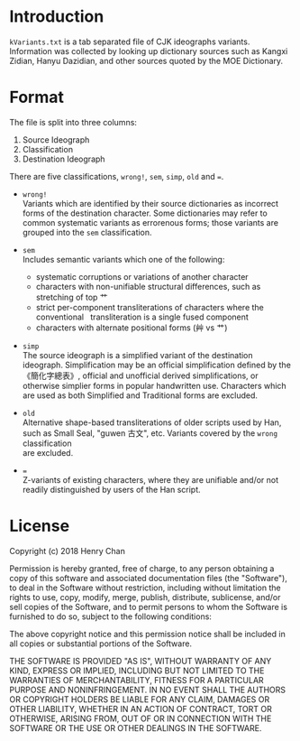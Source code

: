 # Introduction
`kVariants.txt` is a tab separated file of CJK ideographs variants. Information 
was collected by looking up dictionary sources such as Kangxi Zidian, Hanyu
Dazidian, and other sources quoted by the MOE Dictionary.

# Format
The file is split into three columns:  
1. Source Ideograph  
2. Classification  
3. Destination Ideograph

There are five classifications, `wrong!`, `sem`, `simp`, `old` and `=`.
- `wrong!`  
  Variants which are identified by their source dictionaries as incorrect
  forms of the destination character. Some dictionaries may refer to common
  systematic variants as errorenous forms; those variants are grouped into the
  `sem` classification.

- `sem`  
  Includes semantic variants which one of the following:
  - systematic corruptions or variations of another character 
  - characters with non-unifiable structural differences, such as stretching of
    top 艹  
  - strict per-component transliterations of characters where the conventional
    transliteration is a single fused component
  - characters with alternate positional forms (艸 vs 艹)

- `simp`  
  The source ideograph is a simplified variant of the destination ideograph.
  Simplification may be an official simplification defined by the 《簡化字總表》,
  official and unofficial derived simplifications, or otherwise simplier forms in
  popular handwritten use. Characters which are used as both Simplified and 
  Traditional forms are excluded.

- `old`  
  Alternative shape-based transliterations of older scripts used by Han, such as
  Small Seal, "guwen 古文", etc.  Variants covered by the `wrong` classification  
  are excluded.

- `=`  
  Z-variants of existing characters, where they are unifiable and/or not readily
  distinguished by users of the Han script.

# License
Copyright (c) 2018 Henry Chan

Permission is hereby granted, free of charge, to any person obtaining a copy
of this software and associated documentation files (the "Software"), to deal
in the Software without restriction, including without limitation the rights
to use, copy, modify, merge, publish, distribute, sublicense, and/or sell
copies of the Software, and to permit persons to whom the Software is
furnished to do so, subject to the following conditions:

The above copyright notice and this permission notice shall be included in all
copies or substantial portions of the Software.

THE SOFTWARE IS PROVIDED "AS IS", WITHOUT WARRANTY OF ANY KIND, EXPRESS OR
IMPLIED, INCLUDING BUT NOT LIMITED TO THE WARRANTIES OF MERCHANTABILITY,
FITNESS FOR A PARTICULAR PURPOSE AND NONINFRINGEMENT. IN NO EVENT SHALL THE
AUTHORS OR COPYRIGHT HOLDERS BE LIABLE FOR ANY CLAIM, DAMAGES OR OTHER
LIABILITY, WHETHER IN AN ACTION OF CONTRACT, TORT OR OTHERWISE, ARISING FROM,
OUT OF OR IN CONNECTION WITH THE SOFTWARE OR THE USE OR OTHER DEALINGS IN THE
SOFTWARE.

